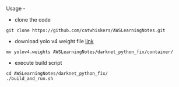 Usage - 
* clone the code 
```
git clone https://github.com/catwhiskers/AWSLearningNotes.git
```
* download yolo v4 weight file [link](https://drive.google.com/file/d/1cewMfusmPjYWbrnuJRuKhPMwRe_b9PaT/view)
```
mv yolov4.weights AWSLearningNotes/darknet_python_fix/container/
```
* execute build script
```
cd AWSLearningNotes/darknet_python_fix/
./build_and_run.sh
```

